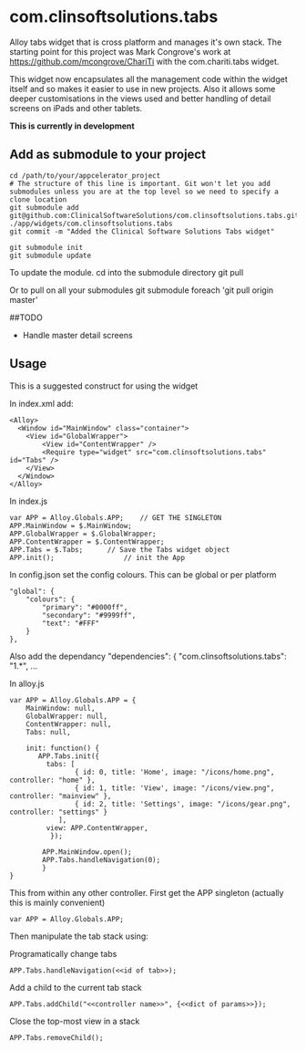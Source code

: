 com.clinsoftsolutions.tabs
==========================

Alloy tabs widget that is cross platform and manages it's own stack. The starting point for this project was Mark Congrove's work at https://github.com/mcongrove/ChariTi with the com.chariti.tabs widget.

This widget now encapsulates all the management code within the widget itself and so makes it easier to use in new projects. Also it allows some deeper customisations in the views used and better handling of detail screens on iPads and other tablets.

__This is currently in development__

## Add as submodule to your project

    cd /path/to/your/appcelerator_project
    # The structure of this line is important. Git won't let you add submodules unless you are at the top level so we need to specify a clone location
    git submodule add git@github.com:ClinicalSoftwareSolutions/com.clinsoftsolutions.tabs.git ./app/widgets/com.clinsoftsolutions.tabs
    git commit -m "Added the Clinical Software Solutions Tabs widget"

    git submodule init
    git submodule update

To update the module. cd into the submodule directory
    git pull

Or to pull on all your submodules
    git submodule foreach 'git pull origin master'

##TODO

- Handle master detail screens


## Usage

This is a suggested construct for using the widget

In index.xml add:

    <Alloy>
	  <Window id="MainWindow" class="container">
		<View id="GlobalWrapper">
			<View id="ContentWrapper" />
			<Require type="widget" src="com.clinsoftsolutions.tabs" id="Tabs" />
		</View>
	  </Window>
    </Alloy>

In index.js

    var APP = Alloy.Globals.APP;	// GET THE SINGLETON
    APP.MainWindow = $.MainWindow;
    APP.GlobalWrapper = $.GlobalWrapper;
    APP.ContentWrapper = $.ContentWrapper;
    APP.Tabs = $.Tabs;		// Save the Tabs widget object
    APP.init();					// init the App

In config.json set the config colours. This can be global or per platform

    "global": {
        "colours": {
            "primary": "#0000ff",
            "secondary": "#9999ff",
            "text": "#FFF"
        }
    },

Also add the dependancy
    "dependencies": {
        "com.clinsoftsolutions.tabs": "1.*",
    ...

In alloy.js

    var APP = Alloy.Globals.APP = {
        MainWindow: null,
        GlobalWrapper: null,
        ContentWrapper: null,
        Tabs: null,

        init: function() {
           APP.Tabs.init({
		     tabs: [
					{ id: 0, title: 'Home', image: "/icons/home.png", controller: "home" },
					{ id: 1, title: 'View', image: "/icons/view.png", controller: "mainview" },
					{ id: 2, title: 'Settings', image: "/icons/gear.png", controller: "settings" }
				],
		     view: APP.ContentWrapper,
			  });

			APP.MainWindow.open();
			APP.Tabs.handleNavigation(0);
			}
    }

This from within any other controller. First get the APP singleton (actually this is mainly convenient)

    var APP = Alloy.Globals.APP;

Then manipulate the tab stack using:

Programatically change tabs

    APP.Tabs.handleNavigation(<<id of tab>>);

Add a child to the current tab stack

    APP.Tabs.addChild("<<controller name>>", {<<dict of params>>});

Close the top-most view in a stack

    APP.Tabs.removeChild();

